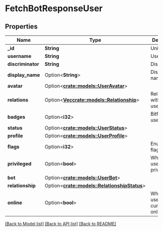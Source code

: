 # FetchBotResponseUser

## Properties

Name | Type | Description | Notes
------------ | ------------- | ------------- | -------------
**_id** | **String** | Unique Id | 
**username** | **String** | Username | 
**discriminator** | **String** | Discriminator | 
**display_name** | Option<**String**> | Display name | [optional]
**avatar** | Option<[**crate::models::UserAvatar**](User_avatar.md)> |  | [optional]
**relations** | Option<[**Vec<crate::models::Relationship>**](Relationship.md)> | Relationships with other users | [optional]
**badges** | Option<**i32**> | Bitfield of user badges | [optional]
**status** | Option<[**crate::models::UserStatus**](User_status.md)> |  | [optional]
**profile** | Option<[**crate::models::UserProfile**](User_profile.md)> |  | [optional]
**flags** | Option<**i32**> | Enum of user flags | [optional]
**privileged** | Option<**bool**> | Whether this user is privileged | [optional]
**bot** | Option<[**crate::models::UserBot**](User_bot.md)> |  | [optional]
**relationship** | Option<[**crate::models::RelationshipStatus**](RelationshipStatus.md)> |  | [optional]
**online** | Option<**bool**> | Whether this user is currently online | [optional]

[[Back to Model list]](../README.md#documentation-for-models) [[Back to API list]](../README.md#documentation-for-api-endpoints) [[Back to README]](../README.md)



